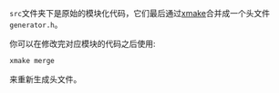`src`文件夹下是原始的模块化代码，它们最后通过[xmake](https://github.com/xmake-io/xmake)合并成一个头文件`generator.h`。

你可以在修改完对应模块的代码之后使用:

```bash
xmake merge
```

来重新生成头文件。
